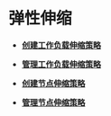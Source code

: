 # 弹性伸缩<a name="cce_01_0207"></a>

-   **[创建工作负载伸缩策略](创建工作负载伸缩策略.md)**  

-   **[管理工作负载伸缩策略](管理工作负载伸缩策略.md)**  

-   **[创建节点伸缩策略](创建节点伸缩策略.md)**  

-   **[管理节点伸缩策略](管理节点伸缩策略.md)**  


